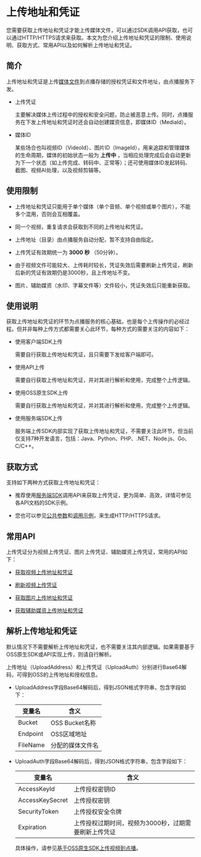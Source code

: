 上传地址和凭证 
============================

您需要获取上传地址和凭证才能上传媒体文件，可以通过SDK调用API获取，也可以通过HTTP/HTTPS请求来获取。本文为您介绍上传地址和凭证的限制、使用说明、获取方式、常用API以及如何解析上传地址和凭证。

简介 
-----------------------

上传地址和凭证是上传[媒体文件](/intl.zh-CN/开发指南/媒体上传/概述.md)到点播存储的授权凭证和文件地址，由点播服务下发。

* 上传凭证

  主要解决媒体上传过程中的授权和安全问题，防止被恶意上传。同时，点播服务在下发上传地址和凭证时还会自动创建媒资信息，即媒体ID（MediaId）。
  




<!-- -->

* 媒体ID

  某些场合也叫视频ID（VideoId）、图片ID（ImageId），用来追踪和管理媒体的生命周期，媒体的初始状态一般为 **上传中** ，当相应处理完成后会自动更新为下一个状态（如上传完成、转码中、正常等）；还可使用媒体ID发起转码、截图、视频AI处理，以及视频剪辑等。
  




使用限制 
-------------------------

* 上传地址和凭证只能用于单个媒体（单个音频、单个视频或单个图片），不能多个混用，否则会互相覆盖。

  

* 同一个视频，重复请求会获取到不同的上传地址和凭证。

  

* 上传地址（目录）由点播服务自动分配，暂不支持自由指定。

  

* 上传凭证有效期统一为 **3000** **秒** （50分钟）。

  

* 由于视频文件可能较大、上传耗时较长，凭证失效后需要刷新上传凭证，刷新后新的凭证有效期仍是3000秒，且上传地址不变。

  

* 图片、辅助媒资（水印、字幕文件等）文件较小，凭证失效后只能重新获取。

  




使用说明 
-------------------------

获取上传地址和凭证的环节为点播服务的核心基础，也是每个上传操作的必经过程。但并非每种上传方式都需要关心此环节，每种方式的需要关注的内容如下：

* 使用客户端SDK上传

  需要自行获取上传地址和凭证，且只需要下发给客户端即可。
  

* 使用API上传

  需要自行获取上传地址和凭证，并对其进行解析和使用，完成整个上传逻辑。
  

* 使用OSS原生SDK上传

  需要自行获取上传地址和凭证，并对其进行解析和使用，完成整个上传逻辑。
  

* 使用服务端SDK上传

  服务端上传SDK内部实现了获取上传地址和凭证，不需要关注此环节，但当前仅支持7种开发语言，包括：Java、Python、PHP、.NET、Node.js、Go、C/C++。
  




获取方式 
-------------------------

支持如下两种方式获取上传地址和凭证：

* 推荐使用[服务端SDK](/intl.zh-CN/服务端SDK/使用说明.md)调用API来获取上传凭证，更为简单、高效，详情可参见各API文档的SDK示例。

  

* 您也可以参见[公共参数](/intl.zh-CN/服务端API/调用方式/公共参数.md)和[调用示例](/intl.zh-CN/服务端API/调用方式/调用示例.md)，来生成HTTP/HTTPS请求。

  




常用API 
--------------------------

上传凭证分为视频上传凭证、图片上传凭证、辅助媒资上传凭证，常用的API如下：

* [获取视频上传地址和凭证](/intl.zh-CN/服务端API/媒体上传/获取视频上传地址和凭证.md)

  

* [刷新视频上传凭证](/intl.zh-CN/服务端API/媒体上传/刷新视频上传凭证.md)

  

* [获取图片上传地址和凭证](/intl.zh-CN/服务端API/媒体上传/获取图片上传地址和凭证.md)

  

* [获取辅助媒资上传地址和凭证](/intl.zh-CN/服务端API/媒体上传/获取辅助媒资上传地址和凭证.md)

  




解析上传地址和凭证 
------------------------------

默认情况下不需要解析上传地址和凭证，也不需要关注其内部逻辑。如果需要基于OSS原生SDK或API实现上传，则请自行解析。

上传地址（UploadAddress）和上传凭证（UploadAuth）分别进行Base64解码，可得到OSS的上传地址和授权信息。

* UploadAddress字段Base64解码后，得到JSON格式字符串，包含字段如下：

  

  |   变量名    |      含义      |
  |----------|--------------|
  | Bucket   | OSS Bucket名称 |
  | Endpoint | OSS区域地址      |
  | FileName | 分配的媒体文件名     |

  

* UploadAuth字段Base64解码后，得到JSON格式字符串，包含字段如下：

  

  |       变量名       |              含义              |
  |-----------------|------------------------------|
  | AccessKeyId     | 上传授权密钥ID                     |
  | AccessKeySecret | 上传授权密钥                       |
  | SecurityToken   | 上传授权安全令牌                     |
  | Expiration      | 上传授权过期时间，视频为3000秒，过期需要刷新上传凭证 |

  

  具体操作，请参见[基于OSS原生SDK上传视频到点播](/intl.zh-CN/最佳实践/基于OSS原生SDK上传视频.md)。
  




